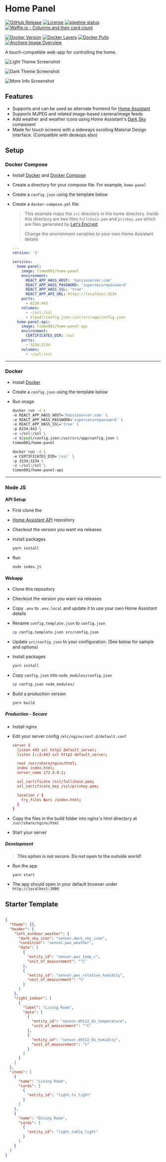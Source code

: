 # Home Panel

[![GitHub Release](https://img.shields.io/github/release/timmo001/home-panel.svg)](https://github.com/timmo001/home-panel/releases)
[![License](https://img.shields.io/github/license/timmo001/home-panel.svg)](LICENSE.md)
[![pipeline status](https://gitlab.com/timmo/home-panel/badges/master/pipeline.svg)](https://gitlab.com/timmo/home-panel/commits/master)
[![Waffle.io - Columns and their card count](https://badge.waffle.io/timmo001/home-panel.svg?columns=To%20Do,On%20Hold,In%20Progress,Done)](https://waffle.io/timmo001/home-panel)

[![Docker Version][version-shield]][microbadger]
[![Docker Layers][layers-shield]][microbadger]
[![Docker Pulls][pulls-shield]][dockerhub]
[![Anchore Image Overview][anchore-shield]][anchore]

A touch-compatible web-app for controlling the home.

![Light Theme Screenshot][light-theme]

![Dark Theme Screenshot][dark-theme]

![More Info Screenshot][more-info]

## Features

- Supports and can be used as alternate frontend for [Home Assistant](https://www.home-assistant.io/)
- Supports MJPEG and related image-based camera/image feeds
- Add weather and weather icons using Home Assistant's
 [Dark Sky](https://www.home-assistant.io/components/weather.darksky/) component
- Made for touch screens with a sideways scrolling Material
 Design interface. (Compatible with deskops also)

## Setup

### Docker Compose

- Install [Docker](https://www.docker.com/community-edition) and
 [Docker Compose](https://docs.docker.com/compose/install/)
- Create a directory for your compose file. For example, `home-panel`
- Create a `config.json` using the template below
- Create a `docker-compose.yml` file:

  > This example maps the `ssl` directory in the home directory.
  > Inside this directory are two files `fullchain.pem` and `privkey.pem`
  > which are files generated by [Let's Encrypt](https://letsencrypt.org/).
  >
  > Change the environment variables to your own Home Assistant details

  ```yaml
  ---
  version: '3'

  services:
    home-panel:
      image: timmo001/home-panel
      environment:
        REACT_APP_HASS_HOST: 'hassioserver.com'
        REACT_APP_HASS_PASSWORD: 'supersecurepassword'
        REACT_APP_HASS_SSL: 'true'
        REACT_APP_API_URL: https://localhost:3234
      ports:
        - 8234:443
      volumes:
        - ~/ssl:/ssl
        - $(pwd)/config.json:/usr/src/app/config.json
    home-panel-api:
      image: timmo001/home-panel-api
      environment:
        CERTIFICATES_DIR: /ssl
      ports:
        - 3234:3234
      volumes:
        - ~/ssl:/ssl
  ```

---

### Docker

- Install [Docker](https://www.docker.com/community-edition)
- Create a `config.json` using the template below
- Run image

  ```bash
  docker run -d \
  -e REACT_APP_HASS_HOST='hassioserver.com' \
  -e REACT_APP_HASS_PASSWORD='supersecurepassword' \
  -e REACT_APP_HASS_SSL='true' \
  -p 8234:443 \
  -v ~/ssl:/ssl \
  -v $(pwd)/config.json:/usr/src/app/config.json \
  timmo001/home-panel
  ```

  ```bash
  docker run -d \
  -e CERTIFICATES_DIR='/ssl' \
  -p 3234:3234 \
  -v ~/ssl:/ssl \
  timmo001/home-panel-api
  ```

---

### Node JS

#### API Setup

- First clone the
- [Home Assistant API](https://github.com/timmo001/home-panel-api) repository
- Checkout the version you want via releases
- Install packages

  ```bash
  yarn install
  ```

- Run

  ```bash
  node index.js
  ```

#### Webapp

- Clone this repository
- Checkout the version you want via releases
- Copy `.env` to `.env.local` and update it to use your own Home Assistant details
- Rename `config.template.json` to `config.json`

  ```bash
  cp config.template.json src/config.json
  ```

- Update `src/config.json` to your configuration. (See below for sample and options)
- Install packages

  ```bash
  yarn install
  ```

- Copy `config.json` into `node_modules/config.json`

  ```bash
  cp config.json node_modules/
  ```

- Build a production version

  ```bash
  yarn build
  ```

##### Production - Secure

- Install nginx
- Edit your server config `/etc/nginx/conf.d/default.conf`

  ```conf
  server {
    listen 443 ssl http2 default_server;
    listen [::]:443 ssl http2 default_server;

    root /usr/share/nginx/html;
    index index.html;
    server_name 172.0.0.1;

    ssl_certificate /ssl/fullchain.pem;
    ssl_certificate_key /ssl/privkey.pem;

    location / {
      try_files $uri /index.html;
    }
  }
  ```

- Copy the files in the build folder into nginx's html directory at
 `/usr/share/nginx/html`
- Start your server

##### Development

> **This option is not secure. Do not open to the outside world!**

- Run the app

  ```yarn start```

- The app should open in your default browser under `http://localhost:3000`

## Starter Template

```json

{
  "theme": {},
  "header": {
    "left_outdoor_weather": {
      "dark_sky_icon": "sensor.dark_sky_icon",
      "condition": "sensor.pws_weather",
      "data": [
        {
          "entity_id": "sensor.pws_temp_c",
          "unit_of_measurement": "°C"
        },
        {
          "entity_id": "sensor.pws_relative_humidity",
          "unit_of_measurement": "%"
        }
      ]
    },
    "right_indoor": [
      {
        "label": "Living Room",
        "data": [
          {
            "entity_id": "sensor.dht22_01_temperature",
            "unit_of_measurement": "°C"
          },
          {
            "entity_id": "sensor.dht22_01_humidity",
            "unit_of_measurement": "%"
          }
        ]
      }
    ]
  },
  "items": [
    {
      "name": "Living Room",
      "cards": [
        {
          "entity_id": "light.tv_light"
        }
      ]
    },
    {
      "name": "Dining Room",
      "cards": [
        {
          "entity_id": "light.table_light"
        }
      ]
    }
  ]
}

```

[light-theme]: https://raw.githubusercontent.com/timmo001/home-panel/master/docs/resources/light-theme.png
[dark-theme]: https://raw.githubusercontent.com/timmo001/home-panel/master/docs/resources/dark-theme.png
[more-info]: https://raw.githubusercontent.com/timmo001/home-panel/master/docs/resources/more-info.png
[anchore-shield]: https://anchore.io/service/badges/image/9577aceb95056f417958e6bb7536cc0394b5add554df0c63780875f3669f5c2e
[anchore]: https://anchore.io/image/dockerhub/timmo001%2Fhome-panel%3Alatest
[dockerhub]: https://hub.docker.com/r/timmo001/home-panel
[layers-shield]: https://images.microbadger.com/badges/image/timmo001/home-panel.svg
[microbadger]: https://microbadger.com/images/timmo001/home-panel
[pulls-shield]: https://img.shields.io/docker/pulls/timmo001/home-panel.svg
[version-shield]: https://images.microbadger.com/badges/version/timmo001/home-panel.svg
